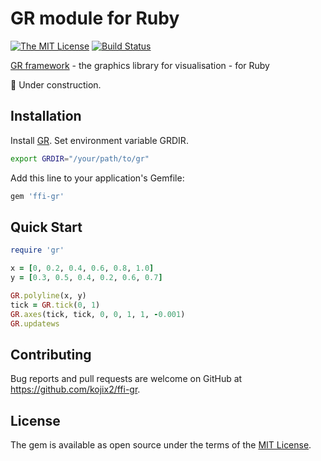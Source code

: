 # GR module for Ruby

[![The MIT License](https://img.shields.io/badge/license-MIT-orange.svg)](LICENSE.md)
[![Build Status](https://travis-ci.com/kojix2/ffi-gr.svg?&branch=master)](https://travis-ci.org/kojix2/ffi-gr)

[GR framework](https://github.com/sciapp/gr) - the graphics library for visualisation - for Ruby

:construction: Under construction.

## Installation
Install [GR](https://github.com/sciapp/gr/releases).
Set environment variable GRDIR.

```sh
export GRDIR="/your/path/to/gr"
```

Add this line to your application's Gemfile:

```sh
gem 'ffi-gr'
```

## Quick Start

```ruby
require 'gr'

x = [0, 0.2, 0.4, 0.6, 0.8, 1.0]
y = [0.3, 0.5, 0.4, 0.2, 0.6, 0.7]

GR.polyline(x, y)
tick = GR.tick(0, 1)
GR.axes(tick, tick, 0, 0, 1, 1, -0.001)
GR.updatews
```

## Contributing

Bug reports and pull requests are welcome on GitHub at https://github.com/kojix2/ffi-gr.

## License

The gem is available as open source under the terms of the [MIT License](https://opensource.org/licenses/MIT).

